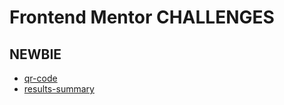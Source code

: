 # Frontend Mentor CHALLENGES

## NEWBIE
- [qr-code](https://ke102882.github.io/frontend-mentor/newbie/qr-code)
- [results-summary](https://ke102882.github.io/frontend-mentor/newbie/results-summary)